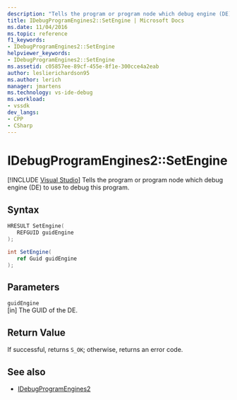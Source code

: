 ```yaml
---
description: "Tells the program or program node which debug engine (DE) to use to debug this program."
title: IDebugProgramEngines2::SetEngine | Microsoft Docs
ms.date: 11/04/2016
ms.topic: reference
f1_keywords:
- IDebugProgramEngines2::SetEngine
helpviewer_keywords:
- IDebugProgramEngines2::SetEngine
ms.assetid: c05857ee-89cf-455e-8f1e-300cce4a2eab
author: leslierichardson95
ms.author: lerich
manager: jmartens
ms.technology: vs-ide-debug
ms.workload:
- vssdk
dev_langs:
- CPP
- CSharp
---
```

# IDebugProgramEngines2::SetEngine

 [!INCLUDE [Visual Studio](~/includes/applies-to-version/vs-windows-only.md)]
Tells the program or program node which debug engine (DE) to use to debug this program.

## Syntax

```cpp
HRESULT SetEngine( 
   REFGUID guidEngine
);
```

```csharp
int SetEngine( 
   ref Guid guidEngine
);
```

## Parameters
`guidEngine`\
[in] The GUID of the DE.

## Return Value
 If successful, returns `S_OK`; otherwise, returns an error code.

## See also
- [IDebugProgramEngines2](../../../extensibility/debugger/reference/idebugprogramengines2.md)
